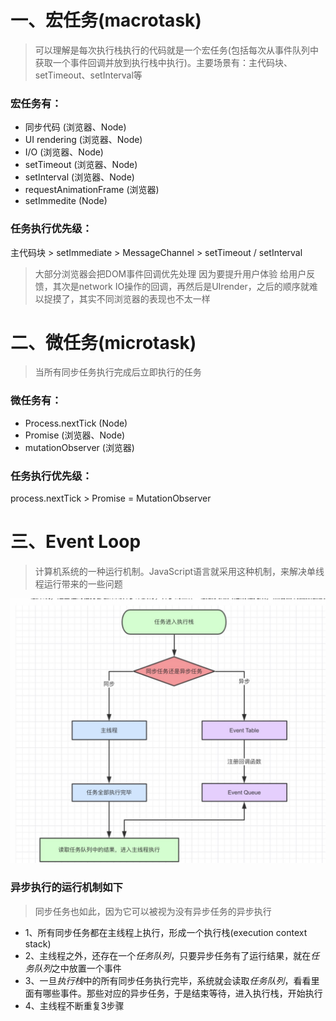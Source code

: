 # 一、宏任务(macrotask)
> 可以理解是每次执行栈执行的代码就是一个宏任务(包括每次从事件队列中获取一个事件回调并放到执行栈中执行)。主要场景有：主代码块、setTimeout、setInterval等
### 宏任务有：
- 同步代码 (浏览器、Node)
- UI rendering (浏览器、Node)
- I/O (浏览器、Node)
- setTimeout (浏览器、Node)
- setInterval (浏览器、Node)
- requestAnimationFrame (浏览器)
- setImmedite (Node)
### 任务执行优先级：
主代码块 > setImmediate > MessageChannel > setTimeout / setInterval 
> 大部分浏览器会把DOM事件回调优先处理 因为要提升用户体验 给用户反馈，其次是network IO操作的回调，再然后是UIrender，之后的顺序就难以捉摸了，其实不同浏览器的表现也不太一样

# 二、微任务(microtask)
> 当所有同步任务执行完成后立即执行的任务
### 微任务有：
- Process.nextTick (Node)
- Promise (浏览器、Node)
- mutationObserver (浏览器)
### 任务执行优先级：
process.nextTick > Promise = MutationObserver


# 三、Event Loop
> 计算机系统的一种运行机制。JavaScript语言就采用这种机制，来解决单线程运行带来的一些问题

![Event Loop](./images/20200720121259.jpg)

 ### 异步执行的运行机制如下
 > 同步任务也如此，因为它可以被视为没有异步任务的异步执行
- 1、所有同步任务都在主线程上执行，形成一个执行栈(execution context stack)
- 2、主线程之外，还存在一个*任务队列*，只要异步任务有了运行结果，就在*任务队列*之中放置一个事件
- 3、一旦*执行栈*中的所有同步任务执行完毕，系统就会读取*任务队列*，看看里面有哪些事件。那些对应的异步任务，于是结束等待，进入执行栈，开始执行
- 4、主线程不断重复3步骤